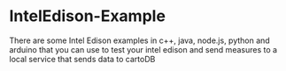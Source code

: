 # IntelEdison-Example
There are some Intel Edison examples in c++, java, node.js, python and arduino that you can use to test your intel edison and send measures to a local service that sends data to cartoDB
